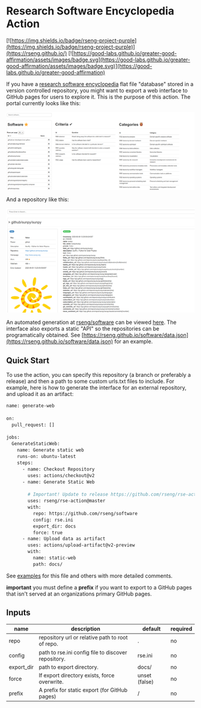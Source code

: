 # Research Software Encyclopedia Action

[![https://img.shields.io/badge/rseng-project-purple](https://img.shields.io/badge/rseng-project-purple)](https://rseng.github.io/) [![https://good-labs.github.io/greater-good-affirmation/assets/images/badge.svg](https://good-labs.github.io/greater-good-affirmation/assets/images/badge.svg)](https://good-labs.github.io/greater-good-affirmation)

If you have a [research software encyclopedia](https://github.com/rseng/rse)
flat file "database" stored in a version controlled repository, you might want
to export a web interface to GitHub pages for users to explore it. This is
the purpose of this action. The portal currently looks like this:

![img/home.png](img/home.png)

And a repository like this:

![img/repo.png](img/repo.png)

An automated generation at [rseng/software](https://github.com/rseng/software) can
be viewed [here](https://rseng.github.io/software/). The interface also exports
a static "API" so the repositories can be programatically obtained. See [https://rseng.github.io/software/data.json](https://rseng.github.io/software/data.json) for an example.

## Quick Start

To use the action, you can specify this repository (a branch or preferably a release) and then
a path to some custom urls.txt files to include. For example, here is how to 
generate the interface for an external repository, and upload it as an artifact:

```bash
name: generate-web

on:
  pull_request: []

jobs:
  GenerateStaticWeb:
    name: Generate static web
    runs-on: ubuntu-latest
    steps:
      - name: Checkout Repository
        uses: actions/checkout@v2
      - name: Generate Static Web

        # Important! Update to release https://github.com/rseng/rse-action/releases
        uses: rseng/rse-action@master
        with:        
          repo: https://github.com/rseng/software
          config: rse.ini
          export_dir: docs
          force: true
      - name: Upload data as artifact
        uses: actions/upload-artifact@v2-preview
        with:
          name: static-web
          path: docs/
```

See [examples](examples) for this file and others with more detailed comments.

**important** you must define a **prefix** if you want to export to a GitHub
pages that isn't served at an organizations primary GitHub pages.

## Inputs

| name     | description                                        | default | required |
|----------|----------------------------------------------------|---------|----------|
|repo      | repository url or relative path to root of repo.   | .       | no       |
|config    | path to rse.ini config file to discover repository.| rse.ini | no       |
|export_dir| path to export directory.                          | docs/   | no       |
|force     | If export directory exists, force overwrite.       | unset (false)| no  |
|prefix    | A prefix for static export (for GitHub pages)      | /       | no  |
